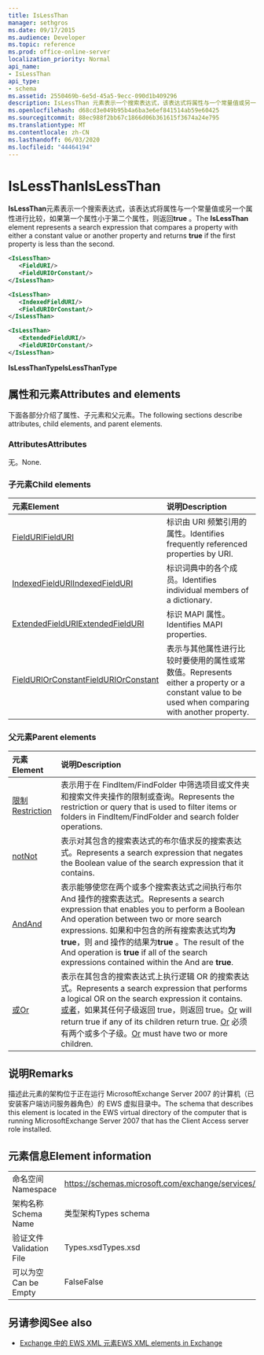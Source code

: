 ```yaml
---
title: IsLessThan
manager: sethgros
ms.date: 09/17/2015
ms.audience: Developer
ms.topic: reference
ms.prod: office-online-server
localization_priority: Normal
api_name:
- IsLessThan
api_type:
- schema
ms.assetid: 2550469b-6e5d-45a5-9ecc-090d1b409296
description: IsLessThan 元素表示一个搜索表达式，该表达式将属性与一个常量值或另一个属性进行比较，如果第一个属性小于第二个属性，则返回 true。
ms.openlocfilehash: d68cd3e049b95b4a6ba3e6ef841514ab59e60425
ms.sourcegitcommit: 88ec988f2bb67c1866d06b361615f3674a24e795
ms.translationtype: MT
ms.contentlocale: zh-CN
ms.lasthandoff: 06/03/2020
ms.locfileid: "44464194"
---
```

# <a name="islessthan"></a><span data-ttu-id="28ff3-103">IsLessThan</span><span class="sxs-lookup"><span data-stu-id="28ff3-103">IsLessThan</span></span>

<span data-ttu-id="28ff3-104">**IsLessThan**元素表示一个搜索表达式，该表达式将属性与一个常量值或另一个属性进行比较，如果第一个属性小于第二个属性，则返回**true** 。</span><span class="sxs-lookup"><span data-stu-id="28ff3-104">The **IsLessThan** element represents a search expression that compares a property with either a constant value or another property and returns **true** if the first property is less than the second.</span></span> 
  
```xml
<IsLessThan>
   <FieldURI/>
   <FieldURIOrConstant/>
</IsLessThan>
```

```xml
<IsLessThan>
   <IndexedFieldURI/> 
   <FieldURIOrConstant/>
</IsLessThan>
```

```xml
<IsLessThan>
   <ExtendedFieldURI/>
   <FieldURIOrConstant/>
</IsLessThan>
```

<span data-ttu-id="28ff3-105">**IsLessThanType**</span><span class="sxs-lookup"><span data-stu-id="28ff3-105">**IsLessThanType**</span></span>

## <a name="attributes-and-elements"></a><span data-ttu-id="28ff3-106">属性和元素</span><span class="sxs-lookup"><span data-stu-id="28ff3-106">Attributes and elements</span></span>

<span data-ttu-id="28ff3-107">下面各部分介绍了属性、子元素和父元素。</span><span class="sxs-lookup"><span data-stu-id="28ff3-107">The following sections describe attributes, child elements, and parent elements.</span></span>
  
### <a name="attributes"></a><span data-ttu-id="28ff3-108">Attributes</span><span class="sxs-lookup"><span data-stu-id="28ff3-108">Attributes</span></span>

<span data-ttu-id="28ff3-109">无。</span><span class="sxs-lookup"><span data-stu-id="28ff3-109">None.</span></span>
  
### <a name="child-elements"></a><span data-ttu-id="28ff3-110">子元素</span><span class="sxs-lookup"><span data-stu-id="28ff3-110">Child elements</span></span>

|<span data-ttu-id="28ff3-111">**元素**</span><span class="sxs-lookup"><span data-stu-id="28ff3-111">**Element**</span></span>|<span data-ttu-id="28ff3-112">**说明**</span><span class="sxs-lookup"><span data-stu-id="28ff3-112">**Description**</span></span>|
|:-----|:-----|
|[<span data-ttu-id="28ff3-113">FieldURI</span><span class="sxs-lookup"><span data-stu-id="28ff3-113">FieldURI</span></span>](fielduri.md) <br/> |<span data-ttu-id="28ff3-114">标识由 URI 频繁引用的属性。</span><span class="sxs-lookup"><span data-stu-id="28ff3-114">Identifies frequently referenced properties by URI.</span></span>  <br/> |
|[<span data-ttu-id="28ff3-115">IndexedFieldURI</span><span class="sxs-lookup"><span data-stu-id="28ff3-115">IndexedFieldURI</span></span>](indexedfielduri.md) <br/> |<span data-ttu-id="28ff3-116">标识词典中的各个成员。</span><span class="sxs-lookup"><span data-stu-id="28ff3-116">Identifies individual members of a dictionary.</span></span>  <br/> |
|[<span data-ttu-id="28ff3-117">ExtendedFieldURI</span><span class="sxs-lookup"><span data-stu-id="28ff3-117">ExtendedFieldURI</span></span>](extendedfielduri.md) <br/> |<span data-ttu-id="28ff3-118">标识 MAPI 属性。</span><span class="sxs-lookup"><span data-stu-id="28ff3-118">Identifies MAPI properties.</span></span>  <br/> |
|[<span data-ttu-id="28ff3-119">FieldURIOrConstant</span><span class="sxs-lookup"><span data-stu-id="28ff3-119">FieldURIOrConstant</span></span>](fielduriorconstant.md) <br/> |<span data-ttu-id="28ff3-120">表示与其他属性进行比较时要使用的属性或常数值。</span><span class="sxs-lookup"><span data-stu-id="28ff3-120">Represents either a property or a constant value to be used when comparing with another property.</span></span>  <br/> |
   
### <a name="parent-elements"></a><span data-ttu-id="28ff3-121">父元素</span><span class="sxs-lookup"><span data-stu-id="28ff3-121">Parent elements</span></span>

|<span data-ttu-id="28ff3-122">**元素**</span><span class="sxs-lookup"><span data-stu-id="28ff3-122">**Element**</span></span>|<span data-ttu-id="28ff3-123">**说明**</span><span class="sxs-lookup"><span data-stu-id="28ff3-123">**Description**</span></span>|
|:-----|:-----|
|[<span data-ttu-id="28ff3-124">限制</span><span class="sxs-lookup"><span data-stu-id="28ff3-124">Restriction</span></span>](restriction.md) <br/> |<span data-ttu-id="28ff3-125">表示用于在 FindItem/FindFolder 中筛选项目或文件夹和搜索文件夹操作的限制或查询。</span><span class="sxs-lookup"><span data-stu-id="28ff3-125">Represents the restriction or query that is used to filter items or folders in FindItem/FindFolder and search folder operations.</span></span>  <br/> |
|[<span data-ttu-id="28ff3-126">not</span><span class="sxs-lookup"><span data-stu-id="28ff3-126">Not</span></span>](not.md) <br/> |<span data-ttu-id="28ff3-127">表示对其包含的搜索表达式的布尔值求反的搜索表达式。</span><span class="sxs-lookup"><span data-stu-id="28ff3-127">Represents a search expression that negates the Boolean value of the search expression that it contains.</span></span>  <br/> |
|[<span data-ttu-id="28ff3-128">And</span><span class="sxs-lookup"><span data-stu-id="28ff3-128">And</span></span>](and.md) <br/> |<span data-ttu-id="28ff3-129">表示能够使您在两个或多个搜索表达式之间执行布尔 And 操作的搜索表达式。</span><span class="sxs-lookup"><span data-stu-id="28ff3-129">Represents a search expression that enables you to perform a Boolean And operation between two or more search expressions.</span></span> <span data-ttu-id="28ff3-130">如果和中包含的所有搜索表达式均**为 true**，则 and 操作的结果为**true** 。</span><span class="sxs-lookup"><span data-stu-id="28ff3-130">The result of the And operation is **true** if all of the search expressions contained within the And are **true**.</span></span>  <br/> |
|[<span data-ttu-id="28ff3-131">或</span><span class="sxs-lookup"><span data-stu-id="28ff3-131">Or</span></span>](or.md) <br/> |<span data-ttu-id="28ff3-132">表示在其包含的搜索表达式上执行逻辑 OR 的搜索表达式。</span><span class="sxs-lookup"><span data-stu-id="28ff3-132">Represents a search expression that performs a logical OR on the search expression it contains.</span></span> <span data-ttu-id="28ff3-133">[或者](or.md)，如果其任何子级返回 true，则返回 true。</span><span class="sxs-lookup"><span data-stu-id="28ff3-133">[Or](or.md) will return true if any of its children return true.</span></span> <span data-ttu-id="28ff3-134">[Or](or.md) 必须有两个或多个子级。</span><span class="sxs-lookup"><span data-stu-id="28ff3-134">[Or](or.md) must have two or more children.</span></span>  <br/> |
   
## <a name="remarks"></a><span data-ttu-id="28ff3-135">说明</span><span class="sxs-lookup"><span data-stu-id="28ff3-135">Remarks</span></span>

<span data-ttu-id="28ff3-136">描述此元素的架构位于正在运行 MicrosoftExchange Server 2007 的计算机（已安装客户端访问服务器角色）的 EWS 虚拟目录中。</span><span class="sxs-lookup"><span data-stu-id="28ff3-136">The schema that describes this element is located in the EWS virtual directory of the computer that is running MicrosoftExchange Server 2007 that has the Client Access server role installed.</span></span>
  
## <a name="element-information"></a><span data-ttu-id="28ff3-137">元素信息</span><span class="sxs-lookup"><span data-stu-id="28ff3-137">Element information</span></span>

|||
|:-----|:-----|
|<span data-ttu-id="28ff3-138">命名空间</span><span class="sxs-lookup"><span data-stu-id="28ff3-138">Namespace</span></span>  <br/> |https://schemas.microsoft.com/exchange/services/2006/types  <br/> |
|<span data-ttu-id="28ff3-139">架构名称</span><span class="sxs-lookup"><span data-stu-id="28ff3-139">Schema Name</span></span>  <br/> |<span data-ttu-id="28ff3-140">类型架构</span><span class="sxs-lookup"><span data-stu-id="28ff3-140">Types schema</span></span>  <br/> |
|<span data-ttu-id="28ff3-141">验证文件</span><span class="sxs-lookup"><span data-stu-id="28ff3-141">Validation File</span></span>  <br/> |<span data-ttu-id="28ff3-142">Types.xsd</span><span class="sxs-lookup"><span data-stu-id="28ff3-142">Types.xsd</span></span>  <br/> |
|<span data-ttu-id="28ff3-143">可以为空</span><span class="sxs-lookup"><span data-stu-id="28ff3-143">Can be Empty</span></span>  <br/> |<span data-ttu-id="28ff3-144">False</span><span class="sxs-lookup"><span data-stu-id="28ff3-144">False</span></span>  <br/> |
   
## <a name="see-also"></a><span data-ttu-id="28ff3-145">另请参阅</span><span class="sxs-lookup"><span data-stu-id="28ff3-145">See also</span></span>

- [<span data-ttu-id="28ff3-146">Exchange 中的 EWS XML 元素</span><span class="sxs-lookup"><span data-stu-id="28ff3-146">EWS XML elements in Exchange</span></span>](ews-xml-elements-in-exchange.md)

